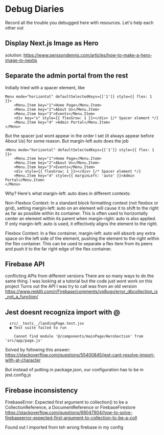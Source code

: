 # Debug Diaries

Record all the trouble you debugged here with resources. Let's help each other out

## Display Next.js Image as Hero

solution:
https://www.perssondennis.com/articles/how-to-make-a-hero-image-in-nextjs

## Separate the admin portal from the rest

Initially tried with a spacer element, like

```
Menu mode="horizontal" defaultSelectedKeys={['1']} style={{ flex: 1 }}>
    <Menu.Item key="1">Home Page</Menu.Item>
    <Menu.Item key="2">About Us</Menu.Item>
    <Menu.Item key="3">Events</Menu.Item>
    <div key="x" style={{ flexGrow: 1 }}></div> {/* Spacer element */}
    <Menu.Item key="4" >Admin Portal</Menu.Item>
</Menu>
```

But the spacer just wont appear in the order I set (it always appear before About Us) for some reason. But margin-left auto does the job

```
<Menu mode="horizontal" defaultSelectedKeys={['1']} style={{ flex: 1 }}>
    <Menu.Item key="1">Home Page</Menu.Item>
    <Menu.Item key="2">About Us</Menu.Item>
    <Menu.Item key="3">Events</Menu.Item>
    <div style={{ flexGrow: 1 }}></div> {/* Spacer element */}
    <Menu.Item key="4" style={{ marginLeft: 'auto' }}>Admin Portal</Menu.Item>
</Menu>
```

Why?
Here's what margin-left: auto does in different contexts:

Non-Flexbox Context: In a standard block formatting context (not flexbox or grid), setting margin-left: auto on an element will cause it to shift to the right as far as possible within its container. This is often used to horizontally center an element within its parent when margin-right: auto is also applied. If only margin-left: auto is used, it effectively aligns the element to the right.

Flexbox Context: In a flex container, margin-left: auto will absorb any extra space on the left side of the element, pushing the element to the right within the flex container. This can be used to separate a flex item from its peers and push it to the far right edge of the flex container.

## Firebase API

conflicting APIs from different versions
There are so many ways to do the same thing. I was looking at a tutorial but the code just wont work on this project
Turns out the API I was try to call was from an old version
https://www.reddit.com/r/Firebase/comments/vp8ugv/error_dbcollection_is_not_a_function/

## Jest doesnt recogniza import with @

```
  src/__tests__/landingPage.test.jsx
  ● Test suite failed to run

    Cannot find module '@/components/mainPage/HeroSection' from 'src/app/page.js'
```

Solved by following this answer:
https://stackoverflow.com/questions/55400845/jest-cant-resolve-import-with-at-character

But instead of putting in package.json, our configuration has to be in jest.config.js

## Firebase inconsistency

FirebaseError: Expected first argument to collection() to be a CollectionReference, a DocumentReference or FirebaseFirestore
https://stackoverflow.com/questions/69047904/how-to-solve-firebaseerror-expected-first-argument-to-collection-to-be-a-coll

Found out I imported from teh wrong firebase in my config

